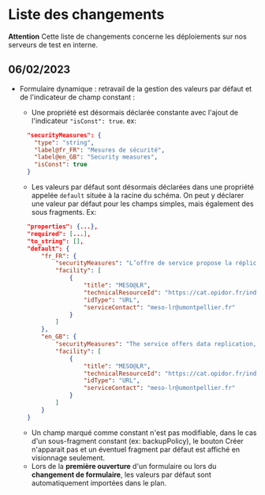 # Liste des changements

**Attention** Cette liste de changements concerne les déploiements sur nos serveurs de test en interne. 

## 06/02/2023
- Formulaire dynamique : retravail de la gestion des valeurs par défaut et de l'indicateur de champ constant : 
  - Une propriété est désormais déclarée constante avec l'ajout de l'indicateur `"isConst": true`. ex:

  ```json
    "securityMeasures": {
      "type": "string",
      "label@fr_FR": "Mesures de sécurité",
      "label@en_GB": "Security measures",
      "isConst": true
    }

  ```
  - Les valeurs par défaut sont désormais déclarées dans une propriété appelée `default` située à la racine du schéma. On peut y déclarer une valeur par défaut pour les champs simples, mais également des sous fragments. Ex:

  ```json
    "properties": {...},
    "required": [...],
    "to_string": [],
    "default": {
        "fr_FR": {
            "securityMeasures": "L’offre de service propose la réplication des données,...",
            "facility": [
                {
                    "title": "MESO@LR",
                    "technicalResourceId": "https://cat.opidor.fr/index.php/MESO@LR",
                    "idType": "URL",
                    "serviceContact": "meso-lr@umontpellier.fr"
                }
            ]
        },
        "en_GB": {
            "securityMeasures": "The service offers data replication, ...",
            "facility": [
                {
                    "title": "MESO@LR",
                    "technicalResourceId": "https://cat.opidor.fr/index.php/MESO@LR",
                    "idType": "URL",
                    "serviceContact": "meso-lr@umontpellier.fr"
                }
            ]
        }
    }

  ```
  - Un champ marqué comme constant n'est pas modifiable, dans le cas d'un sous-fragment constant (ex: backupPolicy), le bouton Créer n'apparait pas et un éventuel fragment par défaut est affiché en visionnage seulement.
  - Lors de la **première ouverture** d'un formulaire ou lors du **changement de formulaire**, les valeurs par défaut sont automatiquement importées dans le plan.


